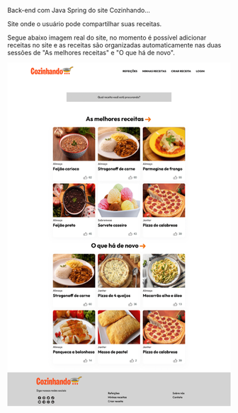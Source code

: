 Back-end com Java Spring do site Cozinhando...

Site onde o usuário pode compartilhar suas receitas.

Segue abaixo imagem real do site, no momento é possível adicionar receitas no site e as receitas são organizadas automaticamente nas duas sessões de "As melhores receitas" e "O que há de novo".

![Imagem do Site](https://github.com/thomasdechen/Cozinhando-Back-end/blob/main/Site%20Cozinhando.png)

